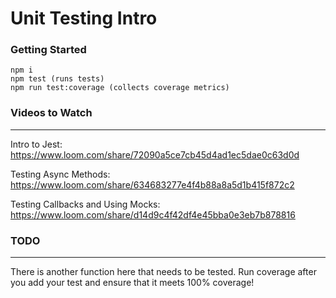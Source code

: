 # Unit Testing Intro

### Getting Started

```
npm i
npm test (runs tests)
npm run test:coverage (collects coverage metrics)
```

### Videos to Watch

---

Intro to Jest:
https://www.loom.com/share/72090a5ce7cb45d4ad1ec5dae0c63d0d

Testing Async Methods:
https://www.loom.com/share/634683277e4f4b88a8a5d1b415f872c2

Testing Callbacks and Using Mocks:
https://www.loom.com/share/d14d9c4f42df4e45bba0e3eb7b878816

### TODO

---

There is another function here that needs to be tested. Run coverage after you add your test and ensure that it meets 100% coverage!
